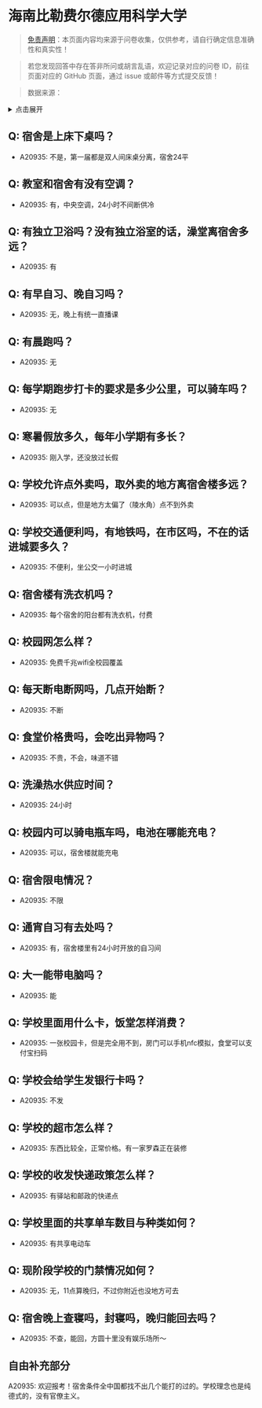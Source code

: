 # 海南比勒费尔德应用科学大学

> [免责声明](https://colleges.chat/#_3)：本页面内容均来源于问卷收集，仅供参考，请自行确定信息准确性和真实性！

> 若您发现回答中存在答非所问或胡言乱语，欢迎记录对应的问卷 ID，前往页面对应的 GitHub 页面，通过 issue 或邮件等方式提交反馈！

> 数据来源：

<details><summary>点击展开</summary>
<ul>
<li>A20935: 匿名 (2023 年 09 月)</li>
</ul>
</details>

## Q: 宿舍是上床下桌吗？

- A20935: 不是，第一届都是双人间床桌分离，宿舍24平

## Q: 教室和宿舍有没有空调？

- A20935: 有，中央空调，24小时不间断供冷

## Q: 有独立卫浴吗？没有独立浴室的话，澡堂离宿舍多远？

- A20935: 有

## Q: 有早自习、晚自习吗？

- A20935: 无，晚上有统一直播课

## Q: 有晨跑吗？

- A20935: 无

## Q: 每学期跑步打卡的要求是多少公里，可以骑车吗？

- A20935: 无

## Q: 寒暑假放多久，每年小学期有多长？

- A20935: 刚入学，还没放过长假

## Q: 学校允许点外卖吗，取外卖的地方离宿舍楼多远？

- A20935: 可以点，但是地方太偏了（陵水角）点不到外卖

## Q: 学校交通便利吗，有地铁吗，在市区吗，不在的话进城要多久？

- A20935: 不便利，坐公交一小时进城

## Q: 宿舍楼有洗衣机吗？

- A20935: 每个宿舍的阳台都有洗衣机，付费

## Q: 校园网怎么样？

- A20935: 免费千兆wifi全校园覆盖

## Q: 每天断电断网吗，几点开始断？

- A20935: 不断

## Q: 食堂价格贵吗，会吃出异物吗？

- A20935: 不贵，不会，味道不错

## Q: 洗澡热水供应时间？

- A20935: 24小时

## Q: 校园内可以骑电瓶车吗，电池在哪能充电？

- A20935: 可以，宿舍楼就能充电

## Q: 宿舍限电情况？

- A20935: 不限

## Q: 通宵自习有去处吗？

- A20935: 有，宿舍楼里有24小时开放的自习间

## Q: 大一能带电脑吗？

- A20935: 能

## Q: 学校里面用什么卡，饭堂怎样消费？

- A20935: 一张校园卡，但是完全用不到，房门可以手机nfc模拟，食堂可以支付宝扫码

## Q: 学校会给学生发银行卡吗？

- A20935: 不发

## Q: 学校的超市怎么样？

- A20935: 东西比较全，正常价格。有一家罗森正在装修

## Q: 学校的收发快递政策怎么样？

- A20935: 有驿站和邮政的快递点

## Q: 学校里面的共享单车数目与种类如何？

- A20935: 有共享电动车

## Q: 现阶段学校的门禁情况如何？

- A20935: 无，11点算晚归，不过你附近也没地方可去

## Q: 宿舍晚上查寝吗，封寝吗，晚归能回去吗？

- A20935: 不查，能回，方圆十里没有娱乐场所～

## 自由补充部分

A20935: 欢迎报考！宿舍条件全中国都找不出几个能打的过的。学校理念也是纯德式的，没有官僚主义。